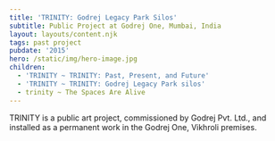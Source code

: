 ```yaml
---
title: 'TRINITY: Godrej Legacy Park Silos'
subtitle: Public Project at Godrej One, Mumbai, India
layout: layouts/content.njk
tags: past project
pubdate: '2015'
hero: /static/img/hero-image.jpg
children:
  - 'TRINITY ~ TRINITY: Past, Present, and Future'
  - 'TRINITY ~ TRINITY: Godrej Legacy Park silos'
  - trinity ~ The Spaces Are Alive
---
```

TRINITY is a public art project, commissioned by Godrej Pvt. Ltd., and installed as a permanent work in the Godrej One, Vikhroli premises.
